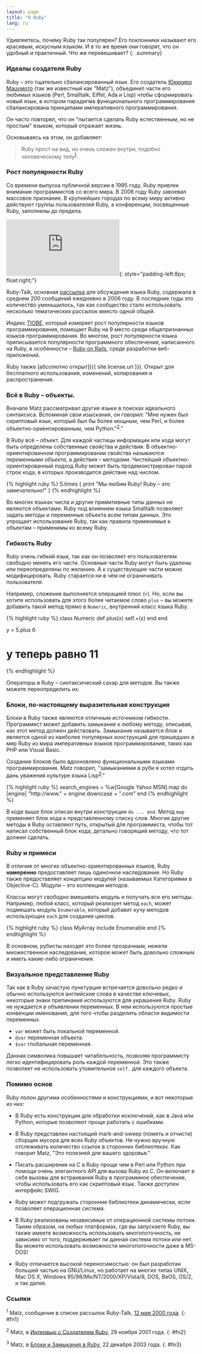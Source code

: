```yaml
---
layout: page
title: "О Ruby"
lang: ru
---
```


Удивляетесь, почему Ruby так популярен? Его поклонники называют его красивым,
искусным языком. И в то же время они говорят, что он удобный и практичный.
Что же перевешивает?
{: .summary}

### Идеалы создателя Ruby

Ruby – это тщательно сбалансированный язык. Его создатель [Юкихиро
Мацумото][matz] (так же известный как "Matz"), объединил части его любимых
языков (Perl, Smalltalk, Eiffel, Ada и Lisp) чтобы сформировать новый
язык, в котором парадигма функционального программирования сбалансирована
принципами императивного программирования.

Он часто повторял, что он "пытается сделать Ruby естественным, но не
простым" языком, который отражает жизнь.

Основываясь на этом, он добавляет:

> Ruby прост на вид, но очень сложен внутри, подобно
> человеческому телу<sup>[1](#fn1)</sup>.

### Рост популярности Ruby

Со времени выпуска публичной версии в 1995 году, Ruby привлек внимание
программистов со всего мира. В 2006 году Ruby завоевал массовое признание.
В крупнейших городах по всему миру активно действуют группы
пользователей Ruby, а конференции, посвященные Ruby, заполнены до
предела.

![Graph courtesy of
Gmane.](http://gmane.org/plot-rate.php?group=gmane.comp.lang.ruby.general&amp;width=320&amp;height=160&amp;title=Ruby-Talk+Activity
"Graph courtesy of Gmane."){: style="padding-left:8px; float:right;"}

Ruby-Talk, основная [рассылка](/en/community/mailing-lists/) для
обсуждения языка Ruby, содержала в среднем 200 сообщений ежедневно в 2006
году. В последние годы это количество уменьшилось, так как сообщество
стало использовать несколько тематических рассылок вместо одной общей.

Индекс [TIOBE][tiobe], который измеряет рост популярности языков
программирования, помещает Ruby на 9 место среди общепризнанных языков
программирования. Во многом, рост популярности языка приписывается
популярности программного обеспечения, написанного на Ruby, в
особенности – [Ruby on Rails][ror], среде разработки веб-приложений.

Ruby также [абсолютно открыт]({{ site.license.url }}). Открыт для бесплатного использования,
изменений, копирования и распространения.

### Всё в Ruby – объекты.

Вначале Matz рассматривал другие языки в поисках идеального синтаксиса.
Вспоминая свои изыскания, он говорил: "Мне нужен был скриптовый язык,
который был бы более мощным, чем Perl, и более объектно-ориентированным,
чем Python."<sup>[2](#fn2)</sup>.”

В Ruby всё – объект. Для каждой частицы информации или кода могут быть
определены собственные свойства и действия. В объектно-ориентированном
программировании свойства называются *переменными объекта*, а действия –
*методами*. Чистейший объектно-ориентированный подход Ruby может быть
продемонстрирован парой строк кода, в которых производится действие над
числом.

{% highlight ruby %}
5.times { print "Мы любим Ruby! Ruby – это замечательно!" }
{% endhighlight %}

Во многих языках числа и другие примитивные типы данных не являются
объектами. Ruby под влиянием языка Smalltalk позволяет задать методы и
переменные объекта всем типам данных. Это упрощает использование Ruby,
так как правила применимые к объектам – применимы ко всему Ruby.

### Гибкость Ruby

Ruby очень гибкий язык, так как он позволяет его пользователям свободно
менять его части. Основные части Ruby могут быть удалены или
переопределены по желанию. А к существующие части можно модифицировать.
Ruby старается ни в чём не ограничивать пользователя.

Например, сложение выполняется операцией плюс (`+`). Но, если вы хотите
использовать для этого более читаемое слово `plus` – вы можете добавить
такой метод прямо в `Numeric`, внутренний класс языка Ruby.

{% highlight ruby %}
class Numeric
  def plus(x)
    self.+(x)
  end
end

y = 5.plus 6
# y теперь равно 11
{% endhighlight %}

Операторы в Ruby – синтаксический сахар для методов. Вы также можете
переопределить их.

### Блоки, по-настоящему выразительная конструкция

Блоки в Ruby также являются отличным источником гибкости. Программист
может добавить замыкание к любому методу, описывая, как этот метод
должен действовать. Замыкание называется *блок* и является одной из
наиболее популярных конструкций для пришедших в мир Ruby из мира императивных
языков программирования, таких как PHP или Visual Basic.

Создание блоков было вдохновлено функциональными языками
программирования. Matz говорил, "замыканиями в руби я хотел отдать дань
уважения культуре языка Lisp<sup>[3](#fn3)</sup>."

{% highlight ruby %}
search_engines =
  %w[Google Yahoo MSN].map do |engine|
    "http://www." + engine.downcase + ".com"
  end
{% endhighlight %}

В коде выше блок описан внутри конструкции `do ... end`.
Метод `map` применяет блок кода к представленному списку слов. Многие
другие методы в Ruby оставляют путь, открытый для программиста, чтобы
тот написал собственный блок кода, детально говорящий методу, что тот
должен сделать.

### Ruby и примеси

В отличие от многих объектно-ориентированных языков, Ruby **намеренно** предоставляет
лишь одиночное наследование. Но Ruby также предоставляет концепцию модулей
(называемых Категориями в Objective-C). Модули – это коллекции методов.

Классы могут свободно вмешивать модуль и получать все его методы.
Например, любой класс, который реализует метод `each`, может подмешать
модуль `Enumerable`, который добавит кучу методов использующих `each`
для создания циклов.

{% highlight ruby %}
class MyArray
  include Enumerable
end
{% endhighlight %}

В основном, рубисты находят это более прозрачным, нежели множественное
наследование, которое может быть довольно сложным и иметь какие-либо
ограничения.

### Визуальное представление Ruby

Так как в Ruby зачастую пунктуация встречается довольно редко и обычно
используются английские слова в качестве ключевых, некоторые знаки
препинания используются для украшения Ruby. Ruby не нуждается в
объявлении переменных. В нем используются простые конвенции именования,
для того чтобы разделить области видимости переменных.

* `var` может быть локальной переменной.
* `@var` переменная объекта.
* `$var` глобальная переменная.

Данная символика повышает читабельность, позволяя программисту легко
идентифицировать роль каждой переменной. Это также позволяет не
использовать утомительное `self.` для каждого объекта.

### Помимо основ

Ruby полон другими особенностями и конструкциями, и вот некоторые из них:

* В Ruby есть конструкции для обработки исключений, как в Java или Python,
  которые позволяют проще работать с ошибками.

* В Ruby представлен настоящий mark-and-sweep (пометь и отчисти) сборщик
  мусора для всех Ruby объектов. Не нужно вручную отслеживать количество
  ссылок в сторонних библиотеках. Как говорит Matz, "Это полезней для
  вашего здоровья."

* Писать расширения на C в Ruby проще чем в Perl или Python при помощи
  очень элегантного API для вызова Ruby из C. Он включает в себя вызовы
  для встраивания Ruby в программное обеспечение, чтобы использовать его
  как скриптовый язык. Также доступен интерфейс SWIG.

* Ruby может подгружать сторонние библиотеки динамически, если позволяет
  операционная система.

* В Ruby реализованы независимые от операционной системы потоки.
  Таким образом, на любых платформах, где вы запускаете Ruby, вы также
  имеете возможность использовать многопоточность, не зависимо от того,
  поддерживает ли данная система потоки или нет. Вы можете использовать
  возможности многопоточности даже в MS-DOS!

* Ruby отличается высокой переносимостью: он был разработан большей
  частью на GNU/Linux, но работает на многих типах UNIX, Mac OS X,
  Windows 95/98/Me/NT/2000/XP/Vista/8, DOS, BeOS, OS/2, и так далее.

### Ссылки

<sup>1</sup> Matz, сообщение в списке рассылок Ruby-Talk, [12 мая
2000 года][blade].
{: #fn1}

<sup>2</sup> Matz, в [Интервью с Создателем Ruby][linuxdevcenter], 29 ноября 2001
года.
{: #fn2}

<sup>3</sup> Matz, в [Блоки и Замыкания в Ruby][artima], 22 декабря 2003
года.
{: #fn3}



[matz]: http://www.rubyist.net/~matz/
[blade]: http://blade.nagaokaut.ac.jp/cgi-bin/scat.rb/ruby/ruby-talk/2773
[ror]: http://rubyonrails.org/
[linuxdevcenter]: http://www.linuxdevcenter.com/pub/a/linux/2001/11/29/ruby.html
[artima]: http://www.artima.com/intv/closures2.html
[tiobe]: http://www.tiobe.com/index.php/content/paperinfo/tpci/index.html
